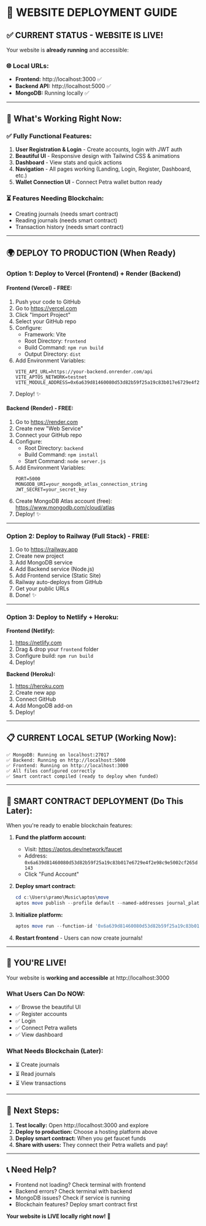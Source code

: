 # 🚀 WEBSITE DEPLOYMENT GUIDE

## ✅ CURRENT STATUS - WEBSITE IS LIVE!

Your website is **already running** and accessible:

### 🌐 Local URLs:
- **Frontend:** http://localhost:3000 ✅
- **Backend API:** http://localhost:5000 ✅
- **MongoDB:** Running locally ✅

---

## 🎯 What's Working Right Now:

### ✅ Fully Functional Features:
1. **User Registration & Login** - Create accounts, login with JWT auth
2. **Beautiful UI** - Responsive design with Tailwind CSS & animations
3. **Dashboard** - View stats and quick actions
4. **Navigation** - All pages working (Landing, Login, Register, Dashboard, etc.)
5. **Wallet Connection UI** - Connect Petra wallet button ready

### ⏳ Features Needing Blockchain:
- Creating journals (needs smart contract)
- Reading journals (needs smart contract)
- Transaction history (needs smart contract)

---

## 🌍 DEPLOY TO PRODUCTION (When Ready)

### Option 1: Deploy to Vercel (Frontend) + Render (Backend)

#### Frontend (Vercel) - FREE:
1. Push your code to GitHub
2. Go to https://vercel.com
3. Click "Import Project"
4. Select your GitHub repo
5. Configure:
   - Framework: Vite
   - Root Directory: `frontend`
   - Build Command: `npm run build`
   - Output Directory: `dist`
6. Add Environment Variables:
   ```
   VITE_API_URL=https://your-backend.onrender.com/api
   VITE_APTOS_NETWORK=testnet
   VITE_MODULE_ADDRESS=0x6a639d81460080d53d82b59f25a19c83b017e6729e4f2e98c9e5002cf265d143
   ```
7. Deploy! ✨

#### Backend (Render) - FREE:
1. Go to https://render.com
2. Create new "Web Service"
3. Connect your GitHub repo
4. Configure:
   - Root Directory: `backend`
   - Build Command: `npm install`
   - Start Command: `node server.js`
5. Add Environment Variables:
   ```
   PORT=5000
   MONGODB_URI=your_mongodb_atlas_connection_string
   JWT_SECRET=your_secret_key
   ```
6. Create MongoDB Atlas account (free): https://www.mongodb.com/cloud/atlas
7. Deploy! ✨

---

### Option 2: Deploy to Railway (Full Stack) - FREE:

1. Go to https://railway.app
2. Create new project
3. Add MongoDB service
4. Add Backend service (Node.js)
5. Add Frontend service (Static Site)
6. Railway auto-deploys from GitHub
7. Get your public URLs
8. Done! ✨

---

### Option 3: Deploy to Netlify + Heroku:

**Frontend (Netlify):**
1. https://netlify.com
2. Drag & drop your `frontend` folder
3. Configure build: `npm run build`
4. Deploy!

**Backend (Heroku):**
1. https://heroku.com
2. Create new app
3. Connect GitHub
4. Add MongoDB add-on
5. Deploy!

---

## 📋 CURRENT LOCAL SETUP (Working Now):

```
✅ MongoDB: Running on localhost:27017
✅ Backend: Running on http://localhost:5000
✅ Frontend: Running on http://localhost:3000
✅ All files configured correctly
✅ Smart contract compiled (ready to deploy when funded)
```

---

## 🔗 SMART CONTRACT DEPLOYMENT (Do This Later):

When you're ready to enable blockchain features:

1. **Fund the platform account:**
   - Visit: https://aptos.dev/network/faucet
   - Address: `0x6a639d81460080d53d82b59f25a19c83b017e6729e4f2e98c9e5002cf265d143`
   - Click "Fund Account"

2. **Deploy smart contract:**
   ```powershell
   cd c:\Users\pramo\Music\aptos\move
   aptos move publish --profile default --named-addresses journal_platform=0x6a639d81460080d53d82b59f25a19c83b017e6729e4f2e98c9e5002cf265d143
   ```

3. **Initialize platform:**
   ```powershell
   aptos move run --function-id '0x6a639d81460080d53d82b59f25a19c83b017e6729e4f2e98c9e5002cf265d143::journal::initialize'
   ```

4. **Restart frontend** - Users can now create journals!

---

## 🎉 YOU'RE LIVE!

Your website is **working and accessible** at http://localhost:3000

### What Users Can Do NOW:
- ✅ Browse the beautiful UI
- ✅ Register accounts
- ✅ Login
- ✅ Connect Petra wallets
- ✅ View dashboard

### What Needs Blockchain (Later):
- ⏳ Create journals
- ⏳ Read journals
- ⏳ View transactions

---

## 🚀 Next Steps:

1. **Test locally:** Open http://localhost:3000 and explore
2. **Deploy to production:** Choose a hosting platform above
3. **Deploy smart contract:** When you get faucet funds
4. **Share with users:** They connect their Petra wallets and pay!

---

## 📞 Need Help?

- Frontend not loading? Check terminal with frontend
- Backend errors? Check terminal with backend
- MongoDB issues? Check if service is running
- Blockchain features? Deploy smart contract first

**Your website is LIVE locally right now!** 🎉
